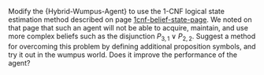 

Modify the {Hybrid-Wumpus-Agent} to use the 1-CNF logical state
estimation method described on page <a href="#">1cnf-belief-state-page</a>. We noted on that page
that such an agent will not be able to acquire, maintain, and use more
complex beliefs such as the disjunction $P_{3,1}\lor P_{2,2}$. Suggest a
method for overcoming this problem by defining additional proposition
symbols, and try it out in the wumpus world. Does it improve the
performance of the agent?
